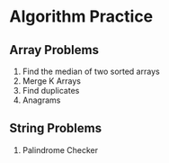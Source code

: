 # Algorithm Practice

## Array Problems
1. Find the median of two sorted arrays
2. Merge K Arrays
3. Find duplicates
4. Anagrams

## String Problems
1. Palindrome Checker
